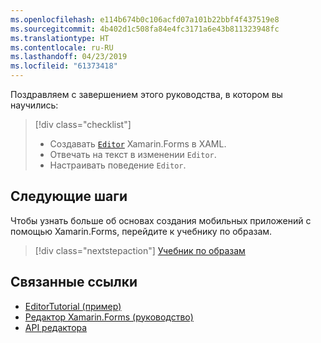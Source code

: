 ```yaml
---
ms.openlocfilehash: e114b674b0c106acfd07a101b22bbf4f437519e8
ms.sourcegitcommit: 4b402d1c508fa84e4fc3171a6e43b811323948fc
ms.translationtype: HT
ms.contentlocale: ru-RU
ms.lasthandoff: 04/23/2019
ms.locfileid: "61373418"
---
```

Поздравляем с завершением этого руководства, в котором вы научились:

> [!div class="checklist"]
> - Создавать [`Editor`](xref:Xamarin.Forms.Editor) Xamarin.Forms в XAML.
> - Отвечать на текст в изменении `Editor`.
> - Настраивать поведение `Editor`.

## <a name="next-steps"></a>Следующие шаги

Чтобы узнать больше об основах создания мобильных приложений с помощью Xamarin.Forms, перейдите к учебнику по образам.

> [!div class="nextstepaction"]
> [Учебник по образам](~/get-started/tutorials/image/index.yml)

## <a name="related-links"></a>Связанные ссылки

- [EditorTutorial (пример)](https://developer.xamarin.com/samples/xamarin-forms/GetStarted/Tutorials/EditorTutorial)
- [Редактор Xamarin.Forms (руководство)](~/xamarin-forms/user-interface/text/editor.md)
- [API редактора](xref:Xamarin.Forms.Editor)
